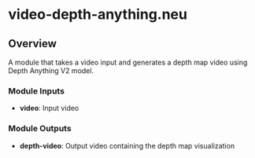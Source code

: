 # video-depth-anything.neu

## Overview
A module that takes a video input and generates a depth map video using Depth Anything V2 model.

### Module Inputs
- **video**: Input video

### Module Outputs  
- **depth-video**: Output video containing the depth map visualization
